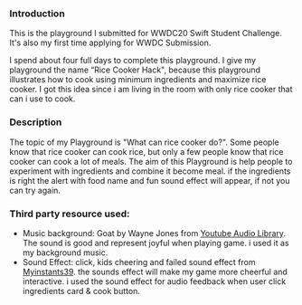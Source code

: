 ### Introduction

This is the playground I submitted for WWDC20 Swift Student Challenge. It's also my first time applying for WWDC Submission.

I spend about four full days to complete this playground. I give my playground the name “Rice Cooker Hack", because this playground illustrates how to cook using minimum ingredients and maximize rice cooker. I got this idea since i am living in the room with only rice cooker that can i use to cook.

### Description

The topic of my Playground is "What can rice cooker do?". Some people know that rice cooker can cook rice, but only a few people know that rice cooker can cook a lot of meals. The aim of this Playground is help people to experiment with ingredients and combine it become meal. if the ingredients is right the alert with food name and fun sound effect will appear, if not you can try again. 

### Third party resource used:

- Music background: Goat by Wayne Jones from [Youtube Audio Library](https://www.youtube.com/audiolibrary/music). The sound is good and represent joyful when playing game. i used it as my background music.
- Sound Effect: click, kids cheering and failed sound effect from [Myinstants39](https://myinstants39.com/). the sounds effect will make my game more cheerful and interactive. i used the sound effect for audio feedback when user click ingredients card & cook button. 
